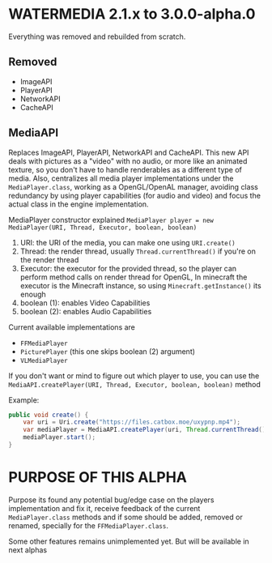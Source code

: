 # WATERMEDIA 2.1.x to 3.0.0-alpha.0
Everything was removed and rebuilded from scratch.

## Removed
- ImageAPI
- PlayerAPI
- NetworkAPI
- CacheAPI

## MediaAPI
Replaces ImageAPI, PlayerAPI, NetworkAPI and CacheAPI. This new API deals with pictures as a
"video" with no audio, or more like an animated texture, so you don't have to handle renderables as a different type of media.
Also, centralizes all media player implementations under the ``MediaPlayer.class``, working as a OpenGL/OpenAL
manager, avoiding class redundancy by using player capabilities (for audio and video) and focus the actual class
in the engine implementation.

MediaPlayer constructor explained
``MediaPlayer player = new MediaPlayer(URI, Thread, Executor, boolean, boolean)``
1. URI: the URI of the media, you can make one using ``URI.create()``
2. Thread: the render thread, usually ``Thread.currentThread()`` if you're on the render thread
3. Executor: the executor for the provided thread, so the player can perform method calls on render thread for OpenGL, In minecraft the executor is the Minecraft instance, so using ``Minecraft.getInstance()`` its enough
4. boolean (1): enables Video Capabilities
5. boolean (2): enables Audio Capabilities

Current available implementations are
- ``FFMediaPlayer``
- ``PicturePlayer`` (this one skips boolean (2) argument)
- ``VLMediaPlayer``

If you don't want or mind to figure out which player to use,
you can use the ``MediaAPI.createPlayer(URI, Thread, Executor, boolean, boolean)`` method 

Example:
```java
public void create() {
    var uri = Uri.create("https://files.catbox.moe/uxypnp.mp4");
    var mediaPlayer = MediaAPI.createPlayer(uri, Thread.currentThread(), Minecraft.getInstance(), true, true);
    mediaPlayer.start();    
}
```

# PURPOSE OF THIS ALPHA
Purpose its found any potential bug/edge case on the players implementation and fix it, receive feedback of the
current `MediaPlayer.class` methods and if some should be added, removed or renamed, specially for the `FFMediaPlayer.class`.

Some other features remains unimplemented yet. But will be available in next alphas

